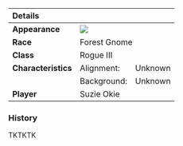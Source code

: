 <table>
  <thead>
  <tr>
  <th align="left" colspan="3">Details</th>
  </tr>
  </thead>
  <tbody>
    <tr>
      <td align="left"><strong>Appearance</strong></td>
      <td align="left" colspan="2"><img src="%image_url%/players/zephyer-vokasys.jpeg"></td>
    </tr>
    <tr>
      <td align="left"><strong>Race</strong></td>
      <td align="left" colspan="2">Forest Gnome</td>
    </tr>
    <tr>
      <td align="left"><strong>Class</strong></td>
      <td align="left" colspan="2">Rogue III</td>
    </tr>
    <tr>
      <td align="left"><strong>Characteristics</strong></td>
      <td align="left">Alignment:</td>
      <td align="left">Unknown</td>
    </tr>
    <tr>
      <td align="left"></td>
      <td align="left">Background:</td>
      <td align="left">Unknown</td>
    </tr>
    <tr>
      <td align="left"><strong>Player</strong></td>
      <td align="left" colspan="2">Suzie Okie</td>
    </tr>
  </tbody>
</table>

### History

TKTKTK
